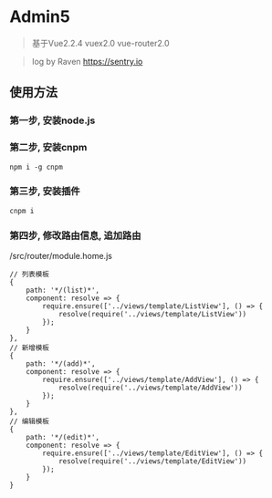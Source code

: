 # Admin5
> 基于Vue2.2.4 vuex2.0 vue-router2.0

> log by Raven https://sentry.io


## 使用方法

### 第一步, 安装node.js

### 第二步, 安装cnpm
```
npm i -g cnpm
```

### 第三步, 安装插件
```
cnpm i 
```

### 第四步, 修改路由信息, 追加路由
/src/router/module.home.js

```
// 列表模板
{
    path: '*/(list)*',
    component: resolve => {
        require.ensure(['../views/template/ListView'], () => {
            resolve(require('../views/template/ListView'))
        });
    }
}, 
// 新增模板
{
    path: '*/(add)*',
    component: resolve => {
        require.ensure(['../views/template/AddView'], () => {
            resolve(require('../views/template/AddView'))
        });
    }
}, 
// 编辑模板
{
    path: '*/(edit)*',
    component: resolve => {
        require.ensure(['../views/template/EditView'], () => {
            resolve(require('../views/template/EditView'))
        });
    }
}
```

